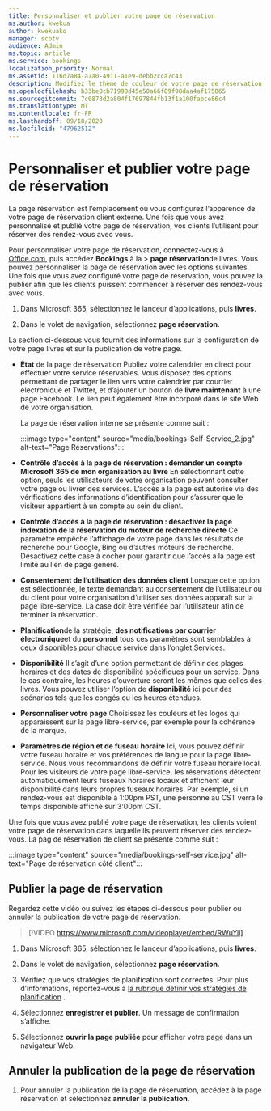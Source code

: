 ```yaml
---
title: Personnaliser et publier votre page de réservation
ms.author: kwekua
author: kwekuako
manager: scotv
audience: Admin
ms.topic: article
ms.service: bookings
localization_priority: Normal
ms.assetid: 116d7a84-a7a0-4911-a1e9-debb2cca7c43
description: Modifiez le thème de couleur de votre page de réservation dans l’application Microsoft bookings.
ms.openlocfilehash: b33be0cb71998d45e50a66f89f98daa4af175865
ms.sourcegitcommit: 7c0873d2a804f17697844fb13f1a100fabce86c4
ms.translationtype: MT
ms.contentlocale: fr-FR
ms.lasthandoff: 09/18/2020
ms.locfileid: "47962512"
---
```

# <a name="customize-and-publish-your-booking-page"></a>Personnaliser et publier votre page de réservation

La page réservation est l’emplacement où vous configurez l’apparence de votre page de réservation client externe. Une fois que vous avez personnalisé et publié votre page de réservation, vos clients l’utilisent pour réserver des rendez-vous avec vous.

Pour personnaliser votre page de réservation, connectez-vous à [Office.com](https://office.com), puis accédez **Bookings** à la \> **page réservation**de livres. Vous pouvez personnaliser la page de réservation avec les options suivantes. Une fois que vous avez configuré votre page de réservation, vous pouvez la publier afin que les clients puissent commencer à réserver des rendez-vous avec vous.

1. Dans Microsoft 365, sélectionnez le lanceur d’applications, puis **livres**.

2. Dans le volet de navigation, sélectionnez **page réservation**.

La section ci-dessous vous fournit des informations sur la configuration de votre page livres et sur la publication de votre page.

- **État** de la page de réservation Publiez votre calendrier en direct pour effectuer votre service réservables. Vous disposez des options permettant de partager le lien vers votre calendrier par courrier électronique et Twitter, et d’ajouter un bouton de **livre maintenant** à une page Facebook. Le lien peut également être incorporé dans le site Web de votre organisation.

    La page de réservation interne se présente comme suit :

    :::image type="content" source="media/bookings-Self-Service_2.jpg" alt-text="Page Réservations":::

- **Contrôle d’accès à la page de réservation : demander un compte Microsoft 365 de mon organisation au livre**  En sélectionnant cette option, seuls les utilisateurs de votre organisation peuvent consulter votre page ou livrer des services. L’accès à la page est autorisé via des vérifications des informations d’identification pour s’assurer que le visiteur appartient à un compte au sein du client.

- **Contrôle d’accès à la page de réservation : désactiver la page indexation de la réservation du moteur de recherche directe** Ce paramètre empêche l’affichage de votre page dans les résultats de recherche pour Google, Bing ou d’autres moteurs de recherche. Désactivez cette case à cocher pour garantir que l’accès à la page est limité au lien de page généré.

- **Consentement de l’utilisation des données client** Lorsque cette option est sélectionnée, le texte demandant au consentement de l’utilisateur ou du client pour votre organisation d’utiliser ses données apparaît sur la page libre-service. La case doit être vérifiée par l’utilisateur afin de terminer la réservation.

- **Planification**de la stratégie, **des notifications par courrier électronique**et du **personnel** tous ces paramètres sont semblables à ceux disponibles pour chaque service dans l’onglet Services.

- **Disponibilité** Il s’agit d’une option permettant de définir des plages horaires et des dates de disponibilité spécifiques pour un service. Dans le cas contraire, les heures d’ouverture seront les mêmes que celles des livres. Vous pouvez utiliser l’option de **disponibilité** ici pour des scénarios tels que les congés ou les heures étendues.

- **Personnaliser votre page** Choisissez les couleurs et les logos qui apparaissent sur la page libre-service, par exemple pour la cohérence de la marque.

- **Paramètres de région et de fuseau horaire** Ici, vous pouvez définir votre fuseau horaire et vos préférences de langue pour la page libre-service. Nous vous recommandons de définir votre fuseau horaire local. Pour les visiteurs de votre page libre-service, les réservations détectent automatiquement leurs fuseaux horaires locaux et affichent leur disponibilité dans leurs propres fuseaux horaires. Par exemple, si un rendez-vous est disponible à 1:00pm PST, une personne au CST verra le temps disponible affiché sur 3:00pm CST.

Une fois que vous avez publié votre page de réservation, les clients voient votre page de réservation dans laquelle ils peuvent réserver des rendez-vous. La pag de réservation de client se présente comme suit :

:::image type="content" source="media/bookings-self-service.jpg" alt-text="Page de réservation côté client":::

## <a name="publish-the-booking-page"></a>Publier la page de réservation

Regardez cette vidéo ou suivez les étapes ci-dessous pour publier ou annuler la publication de votre page de réservation.

> [!VIDEO https://www.microsoft.com/videoplayer/embed/RWuYil]

1. Dans Microsoft 365, sélectionnez le lanceur d’applications, puis **livres**.

1. Dans le volet de navigation, sélectionnez **page réservation**.

1. Vérifiez que vos stratégies de planification sont correctes. Pour plus d’informations, reportez-vous à [la rubrique définir vos stratégies de planification](set-scheduling-policies.md) .

1. Sélectionnez **enregistrer et publier**. Un message de confirmation s’affiche.

1. Sélectionnez **ouvrir la page publiée** pour afficher votre page dans un navigateur Web.

## <a name="unpublish-the-booking-page"></a>Annuler la publication de la page de réservation

1. Pour annuler la publication de la page de réservation, accédez à la page réservation et sélectionnez **annuler la publication**.
